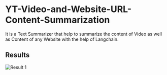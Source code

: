 # YT-Video-and-Website-URL-Content-Summarization

It is a Text Summarizer that help to summarize the content of Video as well as Content of any Website with the help of Langchain.


## Results

![Result 1](result1.png)

